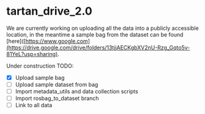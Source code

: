 # tartan_drive_2.0

We are currently working on uploading all the data into a publicly accessible location, in the meantime a sample bag from the dataset can be found [here]([https://www.google.com](https://drive.google.com/drive/folders/13tjjAECKgbXV2nU-Rzg_Gqto5v-81YeL?usp=sharing).

Under construction
TODO:
- [x] Upload sample bag
- [ ] Upload sample dataset from bag
- [ ] Import metadata_utils and data collection scripts
- [ ] Import rosbag_to_dataset branch
- [ ] Link to all data
